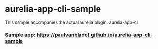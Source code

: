 # aurelia-app-cli-sample

This sample accompanies the actual aurelia plugin: aurelia-app-cli.

### Sample app: https://paulvanbladel.github.io/aurelia-app-cli-sample


